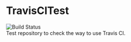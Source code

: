 # TravisCITest
![Build Status](https://secure.travis-ci.org/gtoriumi/TravisCITest.png) <br>
Test repository to check the way to use Travis CI.
